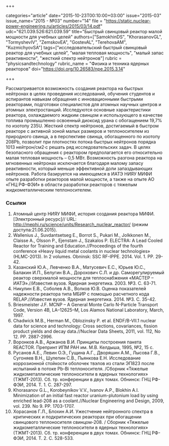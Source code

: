 +++

categories="article"
date="2015-10-23T00:10:00+03:00"
issue="2015-03"
issue_name="2015 - №03"
number="14"
file = "https://static.nuclear-power-engineering.ru/articles/2015/03/14.pdf"
udc="621.039.526:621.039.59"
title="Быстрый свинцовый реактор малой мощности для учебных целей"
authors=["SamokhinDS", "KhorasanovGL", "TormyshevIV", "ZemskovEA", "GostevAL", "TerehovaAM", "KuzmichyovSA"]
tags=["исследовательский быстрый свинцовый реактор для учебных целей", "малая тепловая мощность", "малый запас реактивности", "жесткий спектр нейтронов"]
rubric = "physicsandtechnology"
rubric_name = "Физика и техника ядерных реакторов"
doi="https://doi.org/10.26583/npe.2015.3.14"

+++

Рассматривается возможность создания реактора на быстрых нейтронах в целях проведения исследований, обучения студентов и аспирантов навыкам обращения с инновационными быстрыми реакторами, подготовки специалистов для атомных научных центров и атомных электростанций. Исследуются основные характеристики реактора, охлаждаемого жидким свинцом и использующего в качестве топлива промышленно освоенный диоксид урана с обогащением 19,7% по изотопу 235U. Жесткий спектр нейтронов, достигаемый в быстром реакторе с активной зоной малых размеров и теплоносителем из природного свинца, а в перспективе свинца, обогащенного по изотопу 208Pb, позволит при плотностях потока быстрых нейтронов порядка 1013 нейтрон/см2·с решать ряд исследовательских задач. В целях безопасного обращения с реактором предполагается его относительно малая тепловая мощность – 0,5 МВт. Возможность разгона реактора на мгновенных нейтронах исключается благодаря малому запасу реактивности, который меньше эффективной доли запаздывающих нейтронов. Работа базируется на имеющемся в ИАТЭ НИЯУ МИФИ опыте разработки реакторов малой мощности, а также на опыте АО «ГНЦ РФ-ФЭИ» в области разработки реакторов с тяжелым жидкометаллическим теплоносителем.

### Ссылки

1. Атомный центр НИЯУ МИФИ, история создания реактора МИФИ. [Электронный ресурс]// URL: http://mephi.ru/science/units/Research_nuclear_reactor/ (режим доступа:21.06.2015).
2. Wallenius J., Suvdantsetseg E., Borrot S., Pukari M., Jolkkonen M., Claisse A., Olsson P., Ejenstam J., Szakalos P. ELECTRA: A Lead Cooled Reactor for Training and Education.//Proceedings of the fourth conference «Heavy liquid metal coolants in nuclear technologies» (HLMC-2013). In 2 volumes. Obninsk: SSC RF-IPPE. 2014. Vol. 1. PP. 29-42.
3. Казанский Ю.А., Левченко В.А., Матусевич Е.С., Юрьев Ю.С., Балакин И.П., Белугин В.А., Дорохович С.Л. и др. Саморегулируемый реактор сверхмалой мощности для теплоснабжения «МАСТЕР – ИАТЭ».//Известия вузов. Ядерная энергетика. 2003. №3. C. 63-71.
4. Никулин Е.В., Соболев А.В., Волков Ю.В. Оценка показателей надежности реактора типа МБИР с помощью расчетного кода RELAP.//Известия вузов. Ядерная энергетика. 2014. №3. С. 35-42.
5. Briesmeister J.F. MCNP – A General Monte Carlo N-Particle Transport Code, Version 4B, LA–12625–M, Los Alamos National Laboratory, March, 1997.
6. Chadwick M.B., Herman M., Oblozinsky P. et al. ENDF/B-VII.1 nuclear data for science and technology: Cross sections, covariances, fission product yields and decay data.//Nuclear Data Sheets, 2011, vol. 112, No 12. PP. 2887-2996.
7. Воронков А.В., Аржанов В.И. Принципы построения пакета REACTOR. Препринт ИПМ РАН им. М.В. Келдыша, 1995, №2, 15 с.
8. Русанов А.Е., Левин О.Э., Гущина А.Г., Дворяшин А.М., Лысова Г.В., Сугоняев В.Н., Шулепин С.В., Пьянкова Е.Н. Исследование коррозионной стойкости оболочек твэлов из стали ЭП823 после испытаний в потоке Pb-Bi теплоносителя. /Сборник «Тяжелые жидкометаллические теплоносители в ядерных технологиях» (ТЖМТ-2013). Сб. тр. конференции в двух томах. Обнинск: ГНЦ РФ-ФЭИ, 2014. Т. 1. С. 287-297.
9. Khorasanov G.L., Korobeynikov V.V., Ivanov A.P., Blokhin A.I. Minimization of an initial fast reactor uranium-plutonium load by using enriched lead-208 as a coolant.//Nuclear Engineering and Design, 2009, vol. 239. No 9. PP. 1703-1707.
10. Хорасанов Г.Л., Блохин А.И. Ужестчение нейтронного спектра в критических и подкритических реакторах при обогащении свинцового теплоносителя свинцом-208. / Сборник «Тяжелые жидкометаллические теплоносители в ядерных технологиях» (ТЖМТ-2013). Сб. тр. конференции в двух томах. Обнинск: ГНЦ РФ-ФЭИ, 2014. Т. 2. С. 528-533.